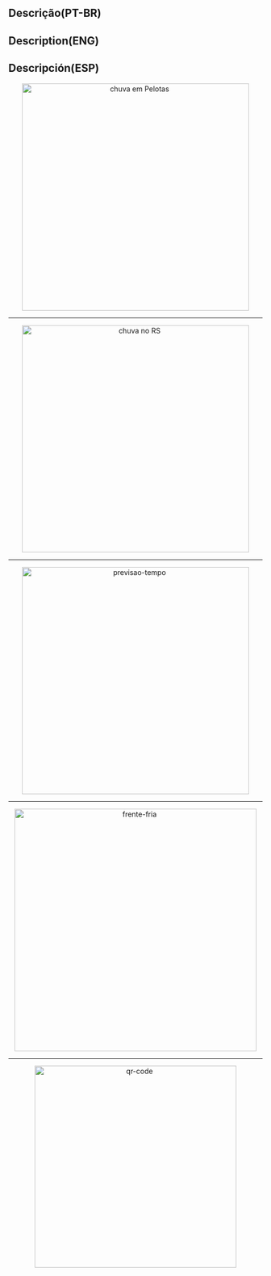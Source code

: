 ## Descrição(PT-BR)
## Description(ENG)
## Descripción(ESP)

<p align="center">
  <img src="https://github.com/wilmorales21/Scripts/assets/80546143/bc9fcefd-90d2-4933-9c9b-a562a887d717" alt="chuva em Pelotas" height="450">
</p>

-----------------------------------------------------------------------------------------------------------------------------

<p align="center">
  <img src="https://github.com/wilmorales21/Scripts/assets/80546143/c123431b-0336-449d-b60f-9e7d6419340b" alt="chuva no RS" height="450">
</p>

-----------------------------------------------------------------------------------------------------------------------------

<p align="center">
  <img src="https://github.com/wilmorales21/Scripts/assets/80546143/bfe8b3aa-4c95-4f98-989e-01f643915ef9" alt="previsao-tempo" height="450">
</p>

------------------------------------------------------------------------------------------------------------------------------

<p align="center">
  <img src="https://github.com/wilmorales21/Scripts/assets/80546143/b970e8ee-2cd9-480f-a085-a8e5928bd035" alt="frente-fria" height="480">
</p>

------------------------------------------------------------------------------------------------------------------------------
<p align="center">   
   <img src="https://github.com/wilmorales21/Scripts/assets/80546143/1a2bb4ea-ab65-4e18-a959-2cd1c280634b" alt="qr-code" height="400">
</p>



